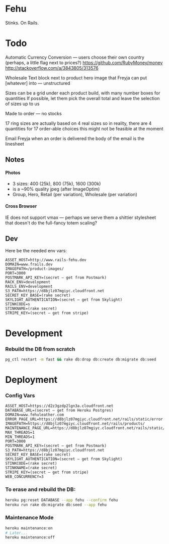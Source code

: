 # Fehu

Stinks. On Rails.


# Todo

Automatic Currency Conversion — users choose their own country (perhaps, a little flag next to prices?)
  https://github.com/RubyMoney/money
  http://stackoverflow.com/a/3843805/313576

Wholesale
  Text block next to product hero image that Freyja can put [whatever] into — unstructured
  
  Sizes can be a grid under each product build, with many number boxes for quantities
  If possible, let them pick the overall total and leave the selection of sizes up to us
  
  Made to order — no stocks
  
  17 ring sizes are actually based on 4 real sizes
    so in reality, there are 4 quantities for 17 order-able choices
    this might not be feasible at the moment
  
  Email Freyja when an order is delivered
    the body of the email is the linesheet
  
  
## Notes

#### Photos
*	3 sizes: 400 (25k), 800 (75k), 1600 (300k)
*	is a ~90% quality jpeg (after ImageOptim)
*	Group, Hero, Retail (per variation), Wholesale (per variation)


#### Cross Browser
IE does not support vmax — perhaps we serve them a shittier stylesheet that doesn't do the full-fancy totem scaling?


## Dev
Here be the needed env vars:

```
ASSET_HOST=http://www.rails-fehu.dev
DOMAIN=www.frails.dev
IMAGEPATH=/product-images/
PORT=3000
POSTMARK_API_KEY=(secret — get from Postmark)
RACK_ENV=development
RAILS_ENV=development
S3_PATH=https://d8bjlz07mgiyc.cloudfront.net
SECRET_KEY_BASE=(rake secret)
SKYLIGHT_AUTHENTICATION=(secret — get from Skylight)
STINKCODE=s
STINKNAME=(rake secret)
STRIPE_KEY=(secret — get from stripe)
```



# Development

### Rebuild the DB from scratch
```bash
pg_ctl restart -m fast && rake db:drop db:create db:migrate db:seed
```



# Deployment

### Config Vars
```
ASSET_HOST=https://d2z3gzdp2lgn3a.cloudfront.net
DATABASE_URL=(secret — get from Heroku Postgres)
DOMAIN=www.fehuleather.com
ERROR_PAGE_URL=https://d8bjlz07mgiyc.cloudfront.net/rails/static/error.html
IMAGEPATH=https://d8bjlz07mgiyc.cloudfront.net/rails/products/
MAINTENANCE_PAGE_URL=https://d8bjlz07mgiyc.cloudfront.net/rails/static/maintenance.html
MAX_THREADS=1
MIN_THREADS=1
PORT=3000
POSTMARK_API_KEY=(secret — get from Postmark)
S3_PATH=https://d8bjlz07mgiyc.cloudfront.net
SECRET_KEY_BASE=(rake secret)
SKYLIGHT_AUTHENTICATION=(secret — get from Skylight)
STINKCODE=(rake secret)
STINKNAME=(rake secret)
STRIPE_KEY=(secret — get from stripe)
WEB_CONCURRENCY=3
```



### To erase and rebuild the DB:
```bash
heroku pg:reset DATABASE --app fehu --confirm fehu
heroku run rake db:migrate db:seed --app fehu
```

### Maintenance Mode
```bash
heroku maintenance:on
# Later...
heroku maintenance:off
```
